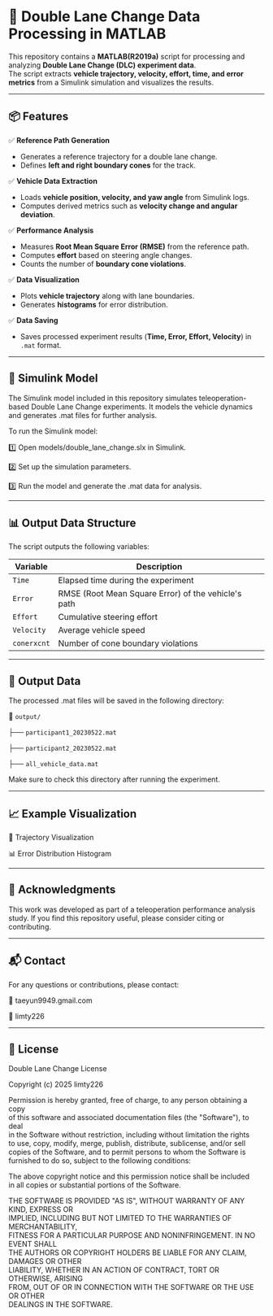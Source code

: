 # 🚗 Double Lane Change Data Processing in MATLAB

This repository contains a **MATLAB(R2019a)** script for processing and analyzing **Double Lane Change (DLC) experiment data**.  
The script extracts **vehicle trajectory, velocity, effort, time, and error metrics** from a Simulink simulation and visualizes the results.

---

## 📦 Features

✅ **Reference Path Generation**  
- Generates a reference trajectory for a double lane change.  
- Defines **left and right boundary cones** for the track.

✅ **Vehicle Data Extraction**  
- Loads **vehicle position, velocity, and yaw angle** from Simulink logs.  
- Computes derived metrics such as **velocity change and angular deviation**.

✅ **Performance Analysis**  
- Measures **Root Mean Square Error (RMSE)** from the reference path.  
- Computes **effort** based on steering angle changes.  
- Counts the number of **boundary cone violations**.

✅ **Data Visualization**  
- Plots **vehicle trajectory** along with lane boundaries.  
- Generates **histograms** for error distribution.

✅ **Data Saving**  
- Saves processed experiment results (**Time, Error, Effort, Velocity**) in `.mat` format.

---
## 🔹 Simulink Model
The Simulink model included in this repository simulates teleoperation-based Double Lane Change experiments.
It models the vehicle dynamics and generates .mat files for further analysis.

To run the Simulink model:

1️⃣ Open models/double_lane_change.slx in Simulink.

2️⃣ Set up the simulation parameters.

3️⃣ Run the model and generate the .mat data for analysis.

---
## 📊 Output Data Structure

The script outputs the following variables:

| Variable   | Description                                          |
|------------|------------------------------------------------------|
| `Time`     | Elapsed time during the experiment                  |
| `Error`    | RMSE (Root Mean Square Error) of the vehicle's path |
| `Effort`   | Cumulative steering effort                          |
| `Velocity` | Average vehicle speed                               |
| `conerxcnt` | Number of cone boundary violations                  |

---

## 📁 Output Data
The processed .mat files will be saved in the following directory:

📂 `output/`

  ├── `participant1_20230522.mat`
  
  ├── `participant2_20230522.mat`
  
  ├── `all_vehicle_data.mat`
  
Make sure to check this directory after running the experiment.

---
## 📈 Example Visualization

🚀 Trajectory Visualization

📊 Error Distribution Histogram

---

## 🤝 Acknowledgments
This work was developed as part of a teleoperation performance analysis study. If you find this repository useful, please consider citing or contributing.

---

## 📬 Contact
For any questions or contributions, please contact:

📧 taeyun9949.gmail.com

🔗 limty226

---

## 📜 License

Double Lane Change License  

Copyright (c) 2025 limty226 

Permission is hereby granted, free of charge, to any person obtaining a copy  
of this software and associated documentation files (the "Software"), to deal  
in the Software without restriction, including without limitation the rights  
to use, copy, modify, merge, publish, distribute, sublicense, and/or sell  
copies of the Software, and to permit persons to whom the Software is  
furnished to do so, subject to the following conditions:  

The above copyright notice and this permission notice shall be included  
in all copies or substantial portions of the Software.  

THE SOFTWARE IS PROVIDED "AS IS", WITHOUT WARRANTY OF ANY KIND, EXPRESS OR  
IMPLIED, INCLUDING BUT NOT LIMITED TO THE WARRANTIES OF MERCHANTABILITY,  
FITNESS FOR A PARTICULAR PURPOSE AND NONINFRINGEMENT. IN NO EVENT SHALL  
THE AUTHORS OR COPYRIGHT HOLDERS BE LIABLE FOR ANY CLAIM, DAMAGES OR OTHER  
LIABILITY, WHETHER IN AN ACTION OF CONTRACT, TORT OR OTHERWISE, ARISING  
FROM, OUT OF OR IN CONNECTION WITH THE SOFTWARE OR THE USE OR OTHER  
DEALINGS IN THE SOFTWARE.

